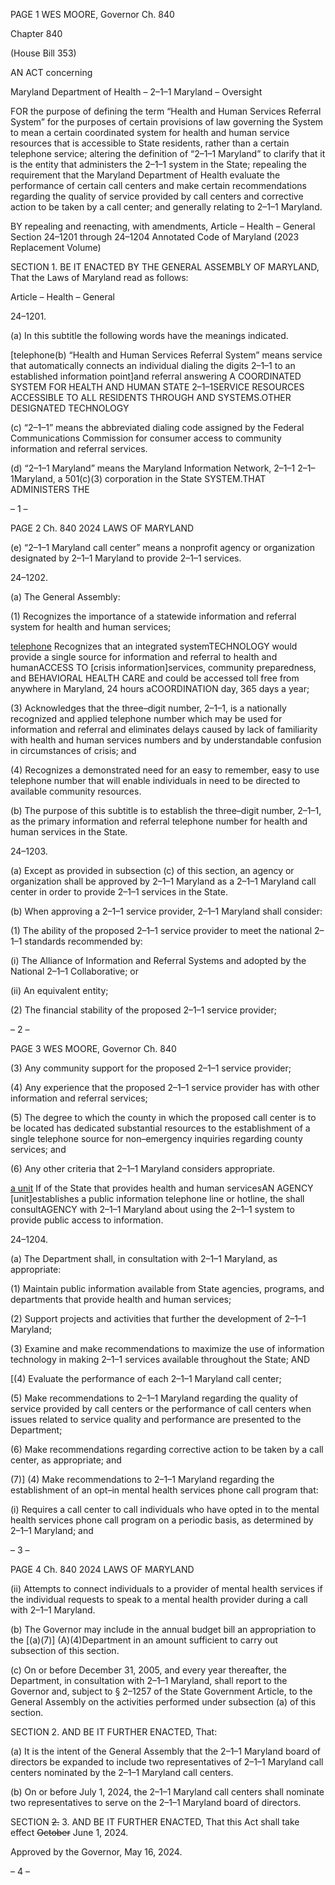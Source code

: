 PAGE 1
WES MOORE, Governor Ch. 840

Chapter 840

(House Bill 353)

AN ACT concerning

Maryland Department of Health – 2–1–1 Maryland – Oversight

FOR the purpose of defining the term “Health and Human Services Referral System” for
the purposes of certain provisions of law governing the System to mean a certain
coordinated system for health and human service resources that is accessible to State
residents, rather than a certain telephone service; altering the definition of “2–1–1
Maryland” to clarify that it is the entity that administers the 2–1–1 system in the
State; repealing the requirement that the Maryland Department of Health evaluate
the performance of certain call centers and make certain recommendations regarding
the quality of service provided by call centers and corrective action to be taken by a
call center; and generally relating to 2–1–1 Maryland.

BY repealing and reenacting, with amendments,
Article – Health – General
Section 24–1201 through 24–1204
Annotated Code of Maryland
(2023 Replacement Volume)

SECTION 1. BE IT ENACTED BY THE GENERAL ASSEMBLY OF MARYLAND,
That the Laws of Maryland read as follows:

Article – Health – General

24–1201.

(a) In this subtitle the following words have the meanings indicated.

[telephone(b) “Health and Human Services Referral System” means service that
automatically connects an individual dialing the digits 2–1–1 to an established information
point]and referral answering A COORDINATED SYSTEM FOR HEALTH AND HUMAN
STATE 2–1–1SERVICE RESOURCES ACCESSIBLE TO ALL RESIDENTS THROUGH AND
SYSTEMS.OTHER DESIGNATED TECHNOLOGY

(c) “2–1–1” means the abbreviated dialing code assigned by the Federal
Communications Commission for consumer access to community information and referral
services.

(d) “2–1–1 Maryland” means the Maryland Information Network, 2–1–1
2–1–1Maryland, a 501(c)(3) corporation in the State SYSTEM.THAT ADMINISTERS THE

– 1 –

PAGE 2
Ch. 840 2024 LAWS OF MARYLAND

(e) “2–1–1 Maryland call center” means a nonprofit agency or organization
designated by 2–1–1 Maryland to provide 2–1–1 services.

24–1202.

(a) The General Assembly:

(1) Recognizes the importance of a statewide information and referral
system for health and human services;

[telephone](2) Recognizes that an integrated systemTECHNOLOGY
would provide a single source for information and referral to health and humanACCESS TO
[crisis information]services, community preparedness, and BEHAVIORAL HEALTH CARE
and could be accessed toll free from anywhere in Maryland, 24 hours aCOORDINATION
day, 365 days a year;

(3) Acknowledges that the three–digit number, 2–1–1, is a nationally
recognized and applied telephone number which may be used for information and referral
and eliminates delays caused by lack of familiarity with health and human services
numbers and by understandable confusion in circumstances of crisis; and

(4) Recognizes a demonstrated need for an easy to remember, easy to use
telephone number that will enable individuals in need to be directed to available
community resources.

(b) The purpose of this subtitle is to establish the three–digit number, 2–1–1, as
the primary information and referral telephone number for health and human services in
the State.

24–1203.

(a) Except as provided in subsection (c) of this section, an agency or organization
shall be approved by 2–1–1 Maryland as a 2–1–1 Maryland call center in order to provide
2–1–1 services in the State.

(b) When approving a 2–1–1 service provider, 2–1–1 Maryland shall consider:

(1) The ability of the proposed 2–1–1 service provider to meet the national
2–1–1 standards recommended by:

(i) The Alliance of Information and Referral Systems and adopted
by the National 2–1–1 Collaborative; or

(ii) An equivalent entity;

(2) The financial stability of the proposed 2–1–1 service provider;

– 2 –

PAGE 3
WES MOORE, Governor Ch. 840

(3) Any community support for the proposed 2–1–1 service provider;

(4) Any experience that the proposed 2–1–1 service provider has with other
information and referral services;

(5) The degree to which the county in which the proposed call center is to
be located has dedicated substantial resources to the establishment of a single telephone
source for non–emergency inquiries regarding county services; and

(6) Any other criteria that 2–1–1 Maryland considers appropriate.

[a unit](c) If of the State that provides health and human servicesAN AGENCY
[unit]establishes a public information telephone line or hotline, the shall consultAGENCY
with 2–1–1 Maryland about using the 2–1–1 system to provide public access to information.

24–1204.

(a) The Department shall, in consultation with 2–1–1 Maryland, as appropriate:

(1) Maintain public information available from State agencies, programs,
and departments that provide health and human services;

(2) Support projects and activities that further the development of 2–1–1
Maryland;

(3) Examine and make recommendations to maximize the use of
information technology in making 2–1–1 services available throughout the State; AND

[(4) Evaluate the performance of each 2–1–1 Maryland call center;

(5) Make recommendations to 2–1–1 Maryland regarding the quality of
service provided by call centers or the performance of call centers when issues related to
service quality and performance are presented to the Department;

(6) Make recommendations regarding corrective action to be taken by a call
center, as appropriate; and

(7)] (4) Make recommendations to 2–1–1 Maryland regarding the
establishment of an opt–in mental health services phone call program that:

(i) Requires a call center to call individuals who have opted in to the
mental health services phone call program on a periodic basis, as determined by 2–1–1
Maryland; and

– 3 –

PAGE 4
Ch. 840 2024 LAWS OF MARYLAND

(ii) Attempts to connect individuals to a provider of mental health
services if the individual requests to speak to a mental health provider during a call with
2–1–1 Maryland.

(b) The Governor may include in the annual budget bill an appropriation to the
[(a)(7)] (A)(4)Department in an amount sufficient to carry out subsection of this section.

(c) On or before December 31, 2005, and every year thereafter, the Department,
in consultation with 2–1–1 Maryland, shall report to the Governor and, subject to § 2–1257
of the State Government Article, to the General Assembly on the activities performed under
subsection (a) of this section.

SECTION 2. AND BE IT FURTHER ENACTED, That:

(a) It is the intent of the General Assembly that the 2–1–1 Maryland board of
directors be expanded to include two representatives of 2–1–1 Maryland call centers
nominated by the 2–1–1 Maryland call centers.

(b) On or before July 1, 2024, the 2–1–1 Maryland call centers shall nominate two
representatives to serve on the 2–1–1 Maryland board of directors.

SECTION ~~2.~~ 3. AND BE IT FURTHER ENACTED, That this Act shall take effect
~~October~~ June 1, 2024.

Approved by the Governor, May 16, 2024.

– 4 –